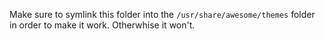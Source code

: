 Make sure to symlink this folder into the `/usr/share/awesome/themes` folder in order to make it work. Otherwhise it won't.
